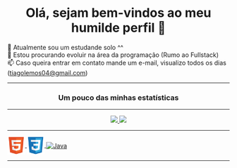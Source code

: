 <h1 align="center">Olá, sejam bem-vindos ao meu humilde perfil 👋</h1>

<!--
**TiagLem/Tiaglem** is a ✨ _special_ ✨ repository because its `README.md` (this file) appears on your GitHub profile.

Here are some ideas to get you started:

- 🔭 I’m currently working on ...
- 🌱 I’m currently learning ...
- 👯 I’m looking to collaborate on ...
- 🤔 I’m looking for help with ...
- 💬 Ask me about ...
- 📫 How to reach me: ...
- 😄 Pronouns: ...
- ⚡ Fun fact: ...
-->

🔭 Atualmente sou um estudande solo ^^<br>
🌱 Estou procurando evoluir na área da programação (Rumo ao Fullstack)<br>
📫 Caso queira entrar em contato mande um e-mail, visualizo todos os dias (tiagolemos04@gmail.com)<br>

<hr>

<h3 align="center">Um pouco das minhas estatísticas</h3> <hr>

<div align="center">
  <a href="https://github.com/Tiaglem">
  <img width="40%" align="justify" src="https://github-readme-stats.vercel.app/api?username=Tiaglem&show_icons=true&theme=transparent&include_all_commits=true&count_private=true&locale=pt-br"/>
  <img width="40%" align="justify" src="https://github-readme-stats.vercel.app/api/top-langs/?username=Tiaglem&layout=compact&langs_count=7&theme=transparent&locale=pt-br"/>
</div><hr>

<div style="display: inline_block">
  <!--<img align="top" alt="JavaScript" height="40" width="40" src="https://raw.githubusercontent.com/devicons/devicon/master/icons/javascript/javascript-plain.svg"
  <img align="center" alt="Rafa-Js" height="40" width="40" src="https://cdn.jsdelivr.net/gh/devicons/devicon/icons/java/java-original.svg" />
  <img align="center" alt="Rafa-CSS" height="50" width="40" src="https://cdn.jsdelivr.net/gh/devicons/devicon/icons/react/react-original.svg">
  <img align="center" alt="Rafa-CSS" height="50" width="40" src="https://cdn.jsdelivr.net/gh/devicons/devicon/icons/php/php-plain.svg">
  <img align="center" alt="Rafa-Js" height="50" width="50" src="https://cdn.jsdelivr.net/gh/devicons/devicon/icons/nodejs/nodejs-plain-wordmark.svg" />-->
  <img align="center" alt="HTML" height="40" width="40" src="https://raw.githubusercontent.com/devicons/devicon/master/icons/html5/html5-original.svg">
  <img align="center" alt="CSS" height="40" width="40" src="https://raw.githubusercontent.com/devicons/devicon/master/icons/css3/css3-original.svg">
  <img align="center" alt="Java" height="40" width="40" src="https://cdn.jsdelivr.net/gh/devicons/devicon/icons/java/java-original.svg" />
         
</div><hr>
  
